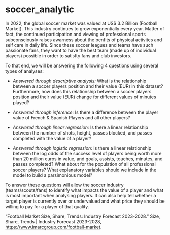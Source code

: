# soccer_analytic

In 2022, the global soccer market was valued at US$ 3.2 Billion (Football Market). This industry continues to grow exponentially every year. Matter of fact, the continued participation and viewing of professional sports subconsciously raises awarness about the benfits of physical activites and self care in daily life. Since these soccer leagues and teams have such passionate fans, they want to have the best team (made up of individual players) possible in order to satisfty fans and club investors.

To that end, we will be answering the following 4 questions using several types of analyses:

- *Answered through descriptive analysis:* What is the relationship between a soccer players position and their value (EUR) in this dataset? Furthermore, how does this relationship between a soccer players position and their value (EUR) change for different values of minutes played?


- *Answered through inference:* Is there a difference between the player value of French & Spanish Players and all other players? 


- *Answered through linear regression:* Is there a linear relationship between the number of shots, height, passes blocked, and passes completed with the value of a player?


- *Answered through logistic regression:* Is there a linear relationship between the log odds of the success level of players being worth more than 20 million euros in value, and goals, assists, touches, minutes, and passes completed? What about for the population of all professional soccer players? What explanatory variables should we include in the model to build a parsimonious model?


To answer these questions will allow the soccer industry (teams/scouts/fans) to identify what impacts the value of a player and what is most important when analysing players. It can also help tell whether a target player is currently over or undervalued and what price they should be willing to pay for a player of that quality. 
    
“Football Market Size, Share, Trends: Industry Forecast 2023-2028.” Size, Share, Trends | Industry Forecast 2023-2028, https://www.imarcgroup.com/football-market. 
